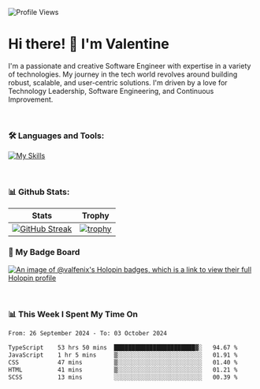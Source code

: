 
    
![Profile Views](https://komarev.com/ghpvc/?username=theodogwutech&color=blue)

# Hi there! 👋 I'm Valentine 
I'm a passionate and creative Software Engineer with expertise in a variety of technologies. My journey in the tech world revolves around building robust, scalable, and user-centric solutions. I'm driven by a love for Technology Leadership, Software Engineering, and Continuous Improvement.

<br />



### 🛠 Languages and Tools:

[![My Skills](https://skillicons.dev/icons?i=nodejs,js,nestjs,nextjs,react,vuejs,nuxtjs,express,tailwind,styledcomponents,materialui,mongodb,sequelize,mysql,postgres,pinia,redux,vite,html,css,pug,aws,prisma,bitbucket,bootstrap,emotion,git,gitlab,go,heroku,jest,netlify,nginx,npm,postman,rabbitmq,redis,supabase,svg,github,ts,ubuntu,vercel,vscode,yarn,powershell&perline=15)](https://skillicons.dev)

<br />

### 📊 Github Stats:

| Stats            | Trophy               |
|-----------------------|-------------------|
| [![GitHub Streak](https://streak-stats.demolab.com?user=theodogwutech&theme=great-gatsby&hide_border=true&border_radius=9.9)](https://git.io/streak-stats) | [![trophy](https://github-profile-trophy.vercel.app/?username=theodogwutech&theme=darkhub&column=7)](https://github.com/ryo-ma/github-profile-trophy) |

### 🥇 My Badge Board
[![An image of @valfenix's Holopin badges, which is a link to view their full Holopin profile](https://holopin.me/valfenix)](https://holopin.io/@valfenix)

<br />

### 📊 This Week I Spent My Time On
<!--START_SECTION:waka-->

```txt
From: 26 September 2024 - To: 03 October 2024

TypeScript    53 hrs 50 mins  ███████████████████████▓░   94.67 %
JavaScript    1 hr 5 mins     ▒░░░░░░░░░░░░░░░░░░░░░░░░   01.91 %
CSS           47 mins         ▒░░░░░░░░░░░░░░░░░░░░░░░░   01.40 %
HTML          41 mins         ▒░░░░░░░░░░░░░░░░░░░░░░░░   01.21 %
SCSS          13 mins         ░░░░░░░░░░░░░░░░░░░░░░░░░   00.39 %
```

<!--END_SECTION:waka-->




